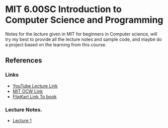 # MIT 6.00SC Introduction to Computer Science and Programming

Notes for the lecture given in MIT for beginners in Computer science, will try my best to provide all the lecture notes and sample code, and maybe do a project based on the learning from this course.

## References
### Links

* [YouTube Lecture Link](https://www.youtube.com/course?list=ECB2BE3D6CA77BB8F7)
* [MIT OCW Link](http://ocw.mit.edu/courses/electrical-engineering-and-computer-science/6-00sc-introduction-to-computer-science-and-programming-spring-2011/)
* [FlipKart Link To book](http://www.flipkart.com/intro-computation-programming-using-python/p/itmdrchjuffgzfhu?pid=9788120348660)

### Lecture Notes.
* [Lecture 1](Lec_01/ReadMe.md)
